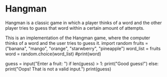 # Hangman
Hangman is a classic game in which a player thinks of a word and the other player tries to guess that word within a certain amount of attempts.

This is an implementation of the Hangman game, where the computer thinks of a word and the user tries to guess it. 
import random
fruits = ("banana", "mango", "orange", "starwberry", "pineapple") 
word_list = fruits
word = random.choice(word_list)
#print(word) 

guess = input("Enter a fruit: ") 
if len(guess) > 1:
    print("Good guess!")
else: 
    print("Oops! That is not a valid input.") 
    print(guess) 
